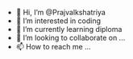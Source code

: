 - 👋 Hi, I’m @Prajvalkshatriya
- 👀 I’m interested in coding
- 🌱 I’m currently learning diploma
- 💞️ I’m looking to collaborate on ...
- 📫 How to reach me ...

<!---
Prajvalkshatriya/Prajvalkshatriya is a ✨ special ✨ repository because its `README.md` (this file) appears on your GitHub profile.
You can click the Preview link to take a look at your changes.
--->
